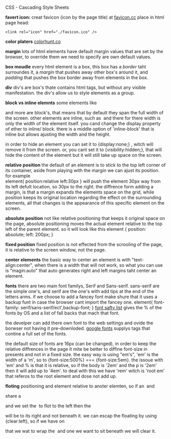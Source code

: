 CSS - Cascading Style Sheets

**favert icon:**
creat favicon (icon by the page title) at [favicon.cc](https://www.favicon.cc/)
place in html page head:

```
<link rel="icon" href="./favicon.ico" />
```

**color platers**
[colorhunt.co](https://colorhunt.co/)

**margin**
lots of html elements have default margin values that are set by the browser, to override them we need to specify are own default values.

**box moudle**
every html element is a box, this box has a _border_ taht surroundes it, a _margin_ that pushes away other box's around it, and _padding_ that pushes the box border away from elements in the box.

**div**
div's are box's thate contains html tags, but without any visible manifestation. the div's allow us to style elements as a group.

**block vs inline elemnts**
some elements like <p> <div> and more are block's, that means that by default they span the full width of the screen. other elements are inline, such as <img> <span> and there for there width is only the width of the element itself.
you cand change the display property of ether to inline/ block. there is a middle option of 'inline-block' that is inline but allows ajusting the width and the height.

in order to hide an element you can set it to {display:none;} , witch will remove it from the screen. or, you cant set it to {visibility:hidden;}, that will hide the content of the element but it will still take up space on the screen.

**relative position**
the default of an element is to stick to the top left corner of its container, aside from playing with the margin we can ajust its position. for example  
element{
position:relative
left:30px
}
will push the element 30px way from its left defult location, so 30px to the right. the diffrence form adding a margin, is that a margin expands the elements space on the grid, while position keeps its original location regarding the effect on the surrounding elements, all that changes is the appearance of this specific element on the screen.

**absolute position**
not like relative positioning that keeps it original space on the page, absolute positioning moves the actual element relative to the top left of the parent element.
so it will look like this
element {
position: absolute;
left: 200px;
}

**fixed position**
fixed position is not effected from the scrooling of the page, it is relative to the screen window, not the page.

**center elements**
the basic way to center an element is with "text-align:center", when there is a width that will not work, so what you can use is "magin:auto" that auto generates right and left margins taht center an element.

**fonts**
there are two main font familys, Serif and Sans-serif. sans-serif are the simple one's, and serif are the one's with add tips at the end of the letters arms. if we choose to add a fancey font make shure that it uses a backup funt in case the browser cant import the fancey one.
element{
font-family: serif/sans-serif/ect',backup-font;
}
[font safty list](https://www.cssfontstack.com) gives the % of the fonts by OS and a list of fall backs that mach that font.

the develper can add there own font to the web settings and ovide the borwser not having it pre-downloded.
[google fonts](https://fonts.google.com/specimen/Work+Sans?subset=vietnamese) supplys <link> tags that contine a full set of the fonts.

the default size of fonts are 16px (can be changed), in order to keep the relative diffrences in the page it mite be better to diffine font-size in presents and not in a fixed size. the easy way is using "em's", 'em' is the width of a 'm', so to {font-size:500%} === {font-size:5em}.
the issoue with 'em' and % is that it is relative, so if the body is '2em' and the p is '2em' then it will add up to '4em'. to deal with this we have 'rem' witch is 'root em' that referos to the root element and dose not add up.

**floting**
positioning and element relative to anoter elemten, so if an <img> and <p> share a <div> and we set the <img> to flot to the left then the <p> will be to its right and not beneath it.
we can escap the floating by using {clear:left}, so if we have on <p> that we wat to wrap the <img> and one we want to sit beneath we will clear it.
